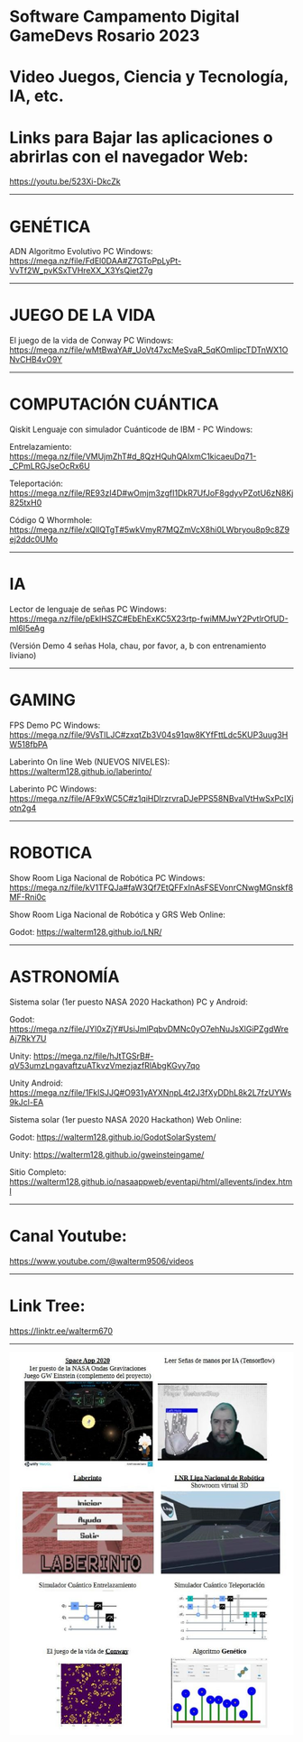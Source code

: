 # Software Campamento Digital GameDevs Rosario 2023
# Video Juegos, Ciencia y Tecnología, IA, etc.

# Links para Bajar las aplicaciones o abrirlas con el navegador Web:

https://youtu.be/523Xi-DkcZk

--------------------------------

# GENÉTICA

ADN Algoritmo Evolutivo PC Windows: https://mega.nz/file/FdEl0DAA#Z7GToPpLyPt-VvTf2W_pvKSxTVHreXX_X3YsQiet27g

--------------------------------

# JUEGO DE LA VIDA

El juego de la vida de Conway PC Windows: https://mega.nz/file/wMtBwaYA#_UoVt47xcMeSvaR_5qKOmIipcTDTnWX1ONvCHB4vO9Y

--------------------------------
# COMPUTACIÓN CUÁNTICA

Qiskit Lenguaje con simulador Cuánticode de IBM - PC Windows:

Entrelazamiento: https://mega.nz/file/VMUjmZhT#d_8QzHQuhQAIxmC1kicaeuDq71-_CPmLRGJseOcRx6U

Teleportación:   https://mega.nz/file/RE93zI4D#wOmjm3zgfI1DkR7UfJoF8gdyvPZotU6zN8Kj825txH0

Código Q Whormhole: https://mega.nz/file/xQllQTgT#5wkVmyR7MQZmVcX8hi0LWbryou8p9c8Z9ej2ddc0UMo

--------------------------------

# IA

Lector de lenguaje de señas PC Windows: https://mega.nz/file/pEklHSZC#EbEhExKC5X23rtp-fwiMMJwY2PvtlrOfUD-ml6I5eAg

(Versión Demo 4 señas Hola, chau, por favor, a, b con entrenamiento liviano)

--------------------------------
# GAMING

FPS Demo PC Windows: https://mega.nz/file/9VsTlLJC#zxqtZb3V04s91qw8KYfFttLdc5KUP3uug3HW518fbPA

Laberinto On line Web (NUEVOS NIVELES): https://walterm128.github.io/laberinto/

Laberinto PC Windows: https://mega.nz/file/AF9xWC5C#z1qiHDlrzrvraDJePPS58NBvalVtHwSxPcIXjotn2g4

--------------------------------
# ROBOTICA

Show Room Liga Nacional de Robótica PC Windows: https://mega.nz/file/kV1TFQJa#faW3Qf7EtQFFxInAsFSEVonrCNwgMGnskf8MF-Rni0c

Show Room Liga Nacional de Robótica y GRS Web Online:

Godot: https://walterm128.github.io/LNR/

--------------------------------

# ASTRONOMÍA

Sistema solar (1er puesto NASA 2020 Hackathon) PC y Android:

Godot: https://mega.nz/file/JYl0xZjY#UsiJmlPqbvDMNc0yO7ehNuJsXlGiPZgdWreAj7RkY7U

Unity: https://mega.nz/file/hJtTGSrB#-qV53umzLngavaftzuATkvzVmezjazfRlAbgKGvy7qo

Unity Android: https://mega.nz/file/1FklSJJQ#O931yAYXNnpL4t2J3fXyDDhL8k2L7fzUYWs9kJcl-EA

Sistema solar (1er puesto NASA 2020 Hackathon) Web Online:

Godot: https://walterm128.github.io/GodotSolarSystem/

Unity: https://walterm128.github.io/gweinsteingame/

Sitio Completo: https://walterm128.github.io/nasaappweb/eventapi/html/allevents/index.html

--------------------------------

# Canal Youtube:

https://www.youtube.com/@walterm9506/videos

--------------------------------

# Link Tree:

https://linktr.ee/walterm670

--------------------------------

![alt](Folletos.jpg)
